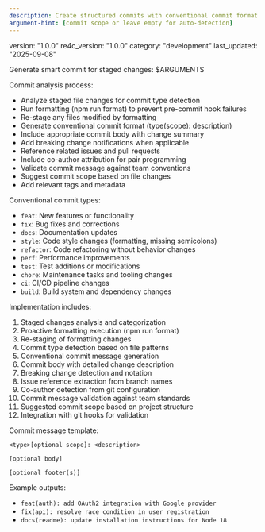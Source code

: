 ```yaml
---
description: Create structured commits with conventional commit format and context analysis
argument-hint: [commit scope or leave empty for auto-detection]
---
```

version: "1.0.0"
re4c_version: "1.0.0"
category: "development"
last_updated: "2025-09-08"

Generate smart commit for staged changes: $ARGUMENTS

Commit analysis process:
- Analyze staged file changes for commit type detection
- Run formatting (npm run format) to prevent pre-commit hook failures
- Re-stage any files modified by formatting
- Generate conventional commit format (type(scope): description)
- Include appropriate commit body with change summary
- Add breaking change notifications when applicable
- Reference related issues and pull requests
- Include co-author attribution for pair programming
- Validate commit message against team conventions
- Suggest commit scope based on file changes
- Add relevant tags and metadata

Conventional commit types:
- `feat`: New features or functionality
- `fix`: Bug fixes and corrections
- `docs`: Documentation updates
- `style`: Code style changes (formatting, missing semicolons)
- `refactor`: Code refactoring without behavior changes
- `perf`: Performance improvements
- `test`: Test additions or modifications
- `chore`: Maintenance tasks and tooling changes
- `ci`: CI/CD pipeline changes
- `build`: Build system and dependency changes

Implementation includes:
1. Staged changes analysis and categorization
2. Proactive formatting execution (npm run format)
3. Re-staging of formatting changes
4. Commit type detection based on file patterns
5. Conventional commit message generation
6. Commit body with detailed change description
7. Breaking change detection and notation
8. Issue reference extraction from branch names
9. Co-author detection from git configuration
10. Commit message validation against team standards
11. Suggested commit scope based on project structure
12. Integration with git hooks for validation

Commit message template:
```
<type>[optional scope]: <description>

[optional body]

[optional footer(s)]
```

Example outputs:
- `feat(auth): add OAuth2 integration with Google provider`
- `fix(api): resolve race condition in user registration`
- `docs(readme): update installation instructions for Node 18`
